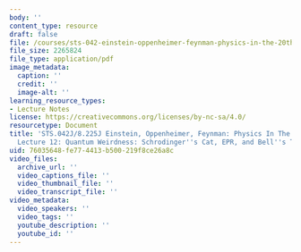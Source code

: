 ```yaml
---
body: ''
content_type: resource
draft: false
file: /courses/sts-042-einstein-oppenheimer-feynman-physics-in-the-20th-century-fall-2020/mitsts_042j_f20_lec12.pdf
file_size: 2265824
file_type: application/pdf
image_metadata:
  caption: ''
  credit: ''
  image-alt: ''
learning_resource_types:
- Lecture Notes
license: https://creativecommons.org/licenses/by-nc-sa/4.0/
resourcetype: Document
title: 'STS.042J/8.225J Einstein, Oppenheimer, Feynman: Physics In The 20th Century,
  Lecture 12: Quantum Weirdness: Schrodinger''s Cat, EPR, and Bell''s Theorem'
uid: 76035648-fe77-4413-b500-219f8ce26a8c
video_files:
  archive_url: ''
  video_captions_file: ''
  video_thumbnail_file: ''
  video_transcript_file: ''
video_metadata:
  video_speakers: ''
  video_tags: ''
  youtube_description: ''
  youtube_id: ''
---
```


